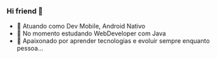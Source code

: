 ### Hi friend 👋

<!--
**danilovalerio/DaniloValerio** is a ✨ _special_ ✨ repository because its `README.md` (this file) appears on your GitHub profile. -->

- 🔭 Atuando como Dev Mobile, Android Nativo
- 🌱 No momento estudando WebDeveloper com Java
- 💬 Apaixonado por aprender tecnologias e evoluir sempre enquanto pessoa... 

